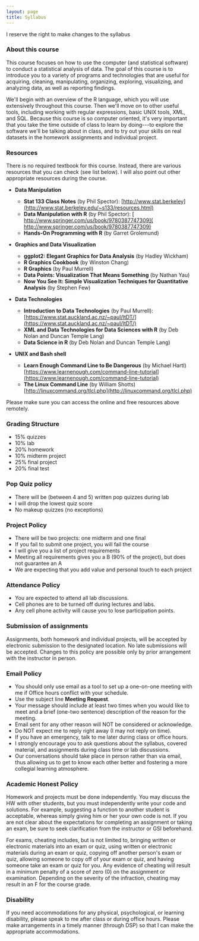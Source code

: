 ```yaml
---
layout: page
title: Syllabus
---
```



<p class="message">
  I reserve the right to make changes to the syllabus
</p>


### About this course

This course focuses on how to use the computer (and statistical software) to 
conduct a statistical analysis of data. The goal of this course is to introduce 
you to a variety of programs and technologies that are useful for acquiring, 
cleaning, manipulating, organizing, exploring, visualizing, and analyzing data, 
as well as reporting findings. 

We'll begin with an overview of the R language, which you will use extensively 
throughout this course. Then we'll move on to other useful tools, including 
working with regular expressions, basic UNIX tools, XML, and SQL. Because this 
course is so computer­ oriented, it's very important that you take the time 
outside of class to learn by doing---to explore the software we'll be talking 
about in class, and to try out your skills on real datasets in the homework 
assignments and individual project.


### Resources

There is no required textbook for this course. Instead, there are various 
resources that you can check (see list below). I will also point out other 
appropriate resources during the course.

- __Data Manipulation__
	+ __Stat 133 Class Notes__ ​(by Phil Spector): [http://www.stat.berkeley](http://www.stat.berkeley.edu/~s133/resources.html)
	+ __Data Manipulation with R__ (by Phil Spector): [​http://www.springer.com/us/book/9780387747309](​http://www.springer.com/us/book/9780387747309)
	+ __Hands-On Programming with R__ (by Garret Grolemund)

- __Graphics and Data Visualization__
	+ __ggplot2: Elegant Graphics for Data Analysis__ (by Hadley Wickham)
	+ __R Graphics Cookbook__ (by Winston Chang)
	+ __R Graphics__ (by Paul Murrell)
	+ __Data Points: Visualization That Means Something__ (by Nathan Yau)
	+ __Now You See It: Simple Visualization Techniques for Quantitative Analysis__ (by Stephen Few)

- __Data  Technologies__
	+ __Introduction to Data Technologies​__ (by Paul Murrell): [https://www.stat.auckland.ac.nz/~paul/ItDT/](https://www.stat.auckland.ac.nz/~paul/ItDT/)
	+ __XML and Data Technologies for Data Sciences with R__ (by Deb Nolan and Duncan Temple Lang)
	+ __Data Science in R__ (by Deb Nolan and Duncan Temple Lang)

- __UNIX and Bash shell__
	+ __Learn Enough Command Line to Be Dangerous__ (by Michael Hartl) [https://www.learnenough.com/command-line-tutorial](https://www.learnenough.com/command-line-tutorial)
	+ __The Linux Command Line__ (by William Shotts) [http://linuxcommand.org/tlcl.php](http://linuxcommand.org/tlcl.php)

Please make sure you can access the online and free resources above remotely.


### Grading Structure

- 15% quizzes
- 10% lab
- 20% homework
- 10% midterm project
- 25% final project
- 20% final test


### Pop Quiz policy

- There will be (between 4 and 5) written pop quizzes during lab 
- I will drop the lowest quiz score
- No makeup quizzes (no exceptions)


### Project Policy

- There will be two projects: one midterm and one final
- If you fail to submit one project, you will fail the course
- I will give you a list of project requirements
- Meeting all requirements gives you a B (90% of the project), 
but does not guarantee an A
- We are expecting that you add value and personal touch to each project


### Attendance Policy

- You are expected to attend all lab discussions.
- Cell phones are to be turned off during lectures and labs.
- Any cell phone activity will cause you to lose participation points.


### Submission of assignments

Assignments, both homework and individual projects, will be accepted by electronic submission to the designated location. No late submissions will be accepted. Changes to this policy are possible only by prior arrangement with the instructor in person.


### <a name="email-policy"></a>Email Policy

- You should only use email as a tool to set up a one-on-one meeting with me if Office hours conflict with your schedule.
- Use the subject line __Meeting Request__.
- Your message should include at least two times when you would like to meet and a brief (one-two sentence) description of the reason for the meeting.
- Email sent for any other reason will NOT be considered or acknowledge.
- Do NOT expect me to reply right away (I may not reply on time).
- If you have an emergency, talk to me later during class or office hours.
- I strongly encourage you to ask questions about the syllabus, covered material, and assignments during class time or lab discussions. 
- Our conversations should take place in person rather than via email, thus allowing us to get to know each other better and fostering a more collegial learning atmosphere.


### Academic Honest Policy

Homework and projects must be done independently. You may discuss the HW with other students, but you must independently write your code and solutions. For example, suggesting a function to another student is acceptable, whereas simply giving him or her your own code is not. If you are not clear about the expectations for completing an assignment or taking an exam, be sure to seek clarification from the instructor or GSI beforehand.

For exams, cheating includes, but is not limited to, bringing written or electronic materials into an exam or quiz, using written or electronic materials during an exam or quiz, copying off another person's exam or quiz, allowing someone to copy off of your exam or quiz, and having someone take an exam or quiz for you. Any evidence of cheating will result in a minimum penalty of a score of zero (0) on the assignment or examination. Depending on the severity of the infraction, cheating may result in an F for the course grade.


### Disability

If you need accommodations for any physical, psychological, or learning disability, please speak to me after class or during office hours. Please make arrangements in a timely manner (through DSP) so that I can make the appropriate accommodations.
